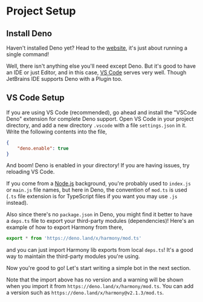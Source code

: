 # Project Setup

## Install Deno

Haven't installed Deno yet? Head to the [website](https://deno.land), it's just about running a single command! 

Well, there isn't anything else you'll need except Deno. But it's good to have an IDE or just Editor, and in this case, [VS Code](https://code.visualstudio.com/) serves very well. Though JetBrains IDE supports Deno with a Plugin too.

## VS Code Setup

If you are using VS Code (recommended), go ahead and install the "VSCode Deno" extension for complete Deno support.
Open VS Code in your project directory, and add a new directory `.vscode` with a file `settings.json` in it.
Write the following contents into the file,

```json
{
    "deno.enable": true
}
```

And boom! Deno is enabled in your directory! If you are having issues, try reloading VS Code.

If you come from a [Node.js](https://nodejs.org) background, you're probably used to `index.js` or `main.js` file names, but here in Deno, the convention of `mod.ts` is used (`.ts` file extension is for TypeScript files if you want you may use `.js` instead).

Also since there's no `package.json` in Deno, you might find it better to have a `deps.ts` file to export your third-party modules (dependencies)! Here's an example of how to export Harmony from there,

```ts
export * from 'https://deno.land/x/harmony/mod.ts'
```

and you can just import Harmony lib exports from local `deps.ts`! It's a good way to maintain the third-party modules you're using.

Now you're good to go! Let's start writing a simple bot in the next section.

Note that the import above has no version and a warning will be shown when you import it from `https://deno.land/x/harmony/mod.ts`. You can add a version such as `https://deno.land/x/harmony@v2.1.3/mod.ts`.